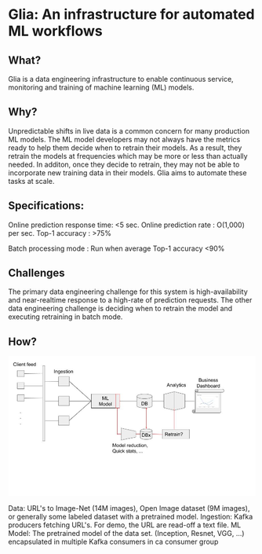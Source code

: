 # Glia: An infrastructure for automated ML workflows  

## What?
Glia is a data engineering infrastructure to enable continuous service, monitoring and training of machine learning (ML) models.

## Why?
Unpredictable shifts in live data is a common concern for many production ML models. The ML model developers may not always have the metrics ready to help them decide when to retrain their models. As a result, they retrain the models at frequencies which may be more or less than actually needed. In additon, once they decide to retrain, they may not be able to incorporate new training data in their models. Glia aims to automate these tasks at scale.

## Specifications:
Online prediction response time: <5 sec.
Online prediction rate         : O(1,000) per sec.
Top-1 accuracy                 : >75%

Batch processing mode          : Run when average Top-1 accuracy <90%

## Challenges

The primary data engineering challenge for this system is high-availability and near-realtime response to a high-rate of prediction requests. The other data engineering challenge is deciding when to retrain the model and executing retraining in batch mode. 



## How?

![Proposed architecture](./arch.jpg)

Data: URL's to Image-Net (14M images), Open Image dataset (9M images), or generally some labeled dataset with a pretrained model. 
Ingestion: Kafka producers fetching URL's. For demo, the URL are read-off a text file.
ML Model: The pretrained model of the data set. (Inception, Resnet, VGG, ...) encapsulated in multiple Kafka consumers in ca consumer group


